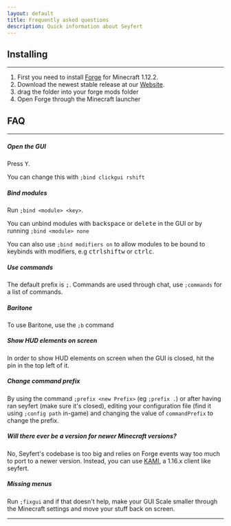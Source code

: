 ```yaml
---
layout: default
title: Frequently asked questions
description: Quick information about Seyfert
---
```


## Installing

***

1. First you need to install [Forge](https://files.minecraftforge.net/maven/net/minecraftforge/forge/index_1.12.2.html) for Minecraft 1.12.2.
2. Download the newest stable release at our [Website](https://seyfert.xyz).
3. drag the folder into your forge mods folder
4. Open Forge through the Minecraft launcher

## FAQ

***

##### Open the GUI
Press <kbd>Y</kbd>.

You can change this with `;bind clickgui rshift`

##### Bind modules
Run `;bind <module> <key>`.

You can unbind modules with <kbd>backspace</kbd> or <kbd>delete</kbd> in the GUI or by running `;bind <module> none`

You can also use `;bind modifiers on` to allow modules to be bound to keybinds with modifiers, e.g <kbd>ctrl</kbd><kbd>shift</kbd><kbd>w</kbd> or <kbd>ctrl</kbd><kbd>c</kbd>.

##### Use commands
The default prefix is <kbd>;</kbd>. Commands are used through chat, use `;commands` for a list of commands.

##### Baritone

To use Baritone, use the `;b` command

##### Show HUD elements on screen
In order to show HUD elements on screen when the GUI is closed, hit the pin in the top left of it.

##### Change command prefix
By using the command `;prefix <new Prefix>` (eg `;prefix .`) or after having ran seyfert (make sure it's closed), editing your configuration file (find it using `;config path` in-game) and changing the value of `commandPrefix` to change the prefix.

##### Will there ever be a version for newer Minecraft versions?
No, Seyfert's codebase is too big and relies on Forge events way too much to port to a newer version. Instead, you can use [KAMI](https://kamiclient.com), a 1.16.x client like seyfert.

##### Missing menus
Run `;fixgui` and if that doesn't help, make your GUI Scale smaller through the Minecraft settings and move your stuff back on screen. 

***
